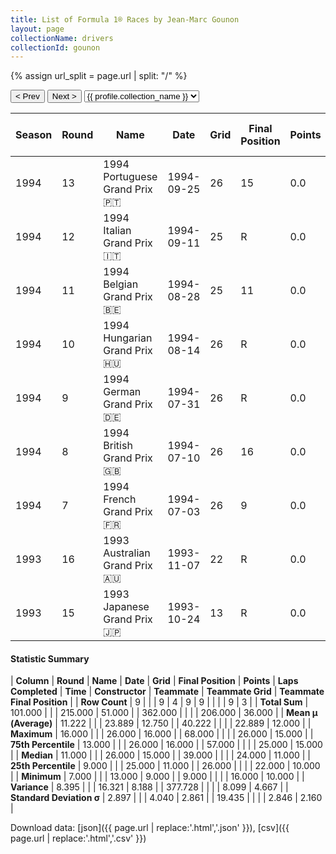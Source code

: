 ```yaml
---
title: List of Formula 1® Races by Jean-Marc Gounon
layout: page
collectionName: drivers
collectionId: gounon
---
```


{% assign url_split = page.url | split: "/" %}
<div id="collection-navigation">
<button onclick="selector.options[selector.selectedIndex-1].value && (window.location = selector.options[selector.selectedIndex-1].value);">&lt; Prev</button>
<button onclick="selector.options[selector.selectedIndex+1].value && (window.location = selector.options[selector.selectedIndex+1].value);">Next &gt;</button>
<select id="selector" onchange="this.options[this.selectedIndex].value && (window.location = this.options[this.selectedIndex].value);">
  {% for collectionId in site.data[page.collectionName].refs %}
    {% if collectionId == page.collectionId %}
      {% assign selected = "selected" %}
    {% else %}
      {% assign selected = "" %}
    {% endif %}
    {% assign profile = site.data[page.collectionName][collectionId].profile %}
    <option value="/f1/{{ page.collectionName }}/{{ collectionId }}/{{ url_split[4] }}" {{ selected }}>{{ profile.collection_name }}</option>
  {% endfor %}
</select>
</div>

| Season | Round | Name | Date | Grid | Final Position | Points | Laps Completed | Time | Constructor | Teammate | Teammate Grid | Teammate Final Position |
|--|--|--|--|--|--|--|--|--|--|--|--|--|
| 1994 | 13 | 1994 Portuguese Grand Prix 🇵🇹 | 1994-09-25 | 26 | 15 | 0.0 | 67 |   | Simtek 🇬🇧 | [David Brabham 🇦🇺](/f1/drivers/brabham) | 24 | R |
| 1994 | 12 | 1994 Italian Grand Prix 🇮🇹 | 1994-09-11 | 25 | R | 0.0 | 20 |   | Simtek 🇬🇧 | [David Brabham 🇦🇺](/f1/drivers/brabham) | 26 | R |
| 1994 | 11 | 1994 Belgian Grand Prix 🇧🇪 | 1994-08-28 | 25 | 11 | 0.0 | 42 |   | Simtek 🇬🇧 | [David Brabham 🇦🇺](/f1/drivers/brabham) | 21 | R |
| 1994 | 10 | 1994 Hungarian Grand Prix 🇭🇺 | 1994-08-14 | 26 | R | 0.0 | 9 |   | Simtek 🇬🇧 | [David Brabham 🇦🇺](/f1/drivers/brabham) | 23 | 11 |
| 1994 | 9 | 1994 German Grand Prix 🇩🇪 | 1994-07-31 | 26 | R | 0.0 | 39 |   | Simtek 🇬🇧 | [David Brabham 🇦🇺](/f1/drivers/brabham) | 25 | R |
| 1994 | 8 | 1994 British Grand Prix 🇬🇧 | 1994-07-10 | 26 | 16 | 0.0 | 57 |   | Simtek 🇬🇧 | [David Brabham 🇦🇺](/f1/drivers/brabham) | 25 | 15 |
| 1994 | 7 | 1994 French Grand Prix 🇫🇷 | 1994-07-03 | 26 | 9 | 0.0 | 68 |   | Simtek 🇬🇧 | [David Brabham 🇦🇺](/f1/drivers/brabham) | 24 | R |
| 1993 | 16 | 1993 Australian Grand Prix 🇦🇺 | 1993-11-07 | 22 | R | 0.0 | 34 |   | Minardi 🇮🇹 | [Pierluigi Martini 🇮🇹](/f1/drivers/martini) | 16 | R |
| 1993 | 15 | 1993 Japanese Grand Prix 🇯🇵 | 1993-10-24 | 13 | R | 0.0 | 26 |   | Minardi 🇮🇹 | [Pierluigi Martini 🇮🇹](/f1/drivers/martini) | 22 | 10 |

#### Statistic Summary

| **Column** | **Round** | **Name** | **Date** | **Grid** | **Final Position** | **Points** | **Laps Completed** | **Time** | **Constructor** | **Teammate** | **Teammate Grid** | **Teammate Final Position** |
| **Row Count** | 9 |  |  | 9 | 4 | 9 | 9 |  |  |  | 9 | 3 |
| **Total Sum** | 101.000 |  |  | 215.000 | 51.000 |  | 362.000 |  |  |  | 206.000 | 36.000 |
| **Mean μ (Average)** | 11.222 |  |  | 23.889 | 12.750 |  | 40.222 |  |  |  | 22.889 | 12.000 |
| **Maximum** | 16.000 |  |  | 26.000 | 16.000 |  | 68.000 |  |  |  | 26.000 | 15.000 |
| **75th Percentile** | 13.000 |  |  | 26.000 | 16.000 |  | 57.000 |  |  |  | 25.000 | 15.000 |
| **Median** | 11.000 |  |  | 26.000 | 15.000 |  | 39.000 |  |  |  | 24.000 | 11.000 |
| **25th Percentile** | 9.000 |  |  | 25.000 | 11.000 |  | 26.000 |  |  |  | 22.000 | 10.000 |
| **Minimum** | 7.000 |  |  | 13.000 | 9.000 |  | 9.000 |  |  |  | 16.000 | 10.000 |
| **Variance** | 8.395 |  |  | 16.321 | 8.188 |  | 377.728 |  |  |  | 8.099 | 4.667 |
| **Standard Deviation σ** | 2.897 |  |  | 4.040 | 2.861 |  | 19.435 |  |  |  | 2.846 | 2.160 |

Download data: [json]({{ page.url | replace:'.html','.json' }}), [csv]({{ page.url | replace:'.html','.csv' }})
